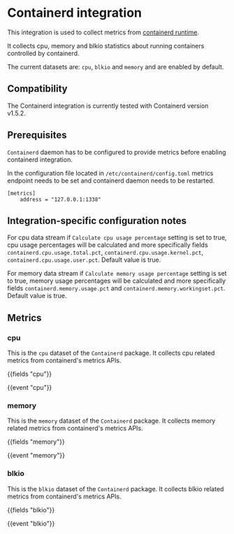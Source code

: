 # Containerd integration

This integration is used to collect metrics from [containerd runtime](https://containerd.io/).

It collects cpu, memory and blkio statistics about running containers controlled by containerd.

The current datasets are: `cpu`, `blkio` and `memory` and are enabled by default.

## Compatibility

The Containerd integration is currently tested with Containerd version v1.5.2.

## Prerequisites

`Containerd` daemon has to be configured to provide metrics before enabling containerd integration.

In the configuration file located in `/etc/containerd/config.toml` metrics endpoint needs to
be set and containerd daemon needs to be restarted.

```
[metrics]
    address = "127.0.0.1:1338"
```

## Integration-specific configuration notes

For cpu data stream if `Calculate cpu usage percentage` setting is set to true, cpu usage percentages will be calculated
and more specifically fields `containerd.cpu.usage.total.pct`, `containerd.cpu.usage.kernel.pct`, `containerd.cpu.usage.user.pct`.
Default value is true.

For memory data stream if `Calculate memory usage percentage` setting is set to true, memory usage percentages will be calculated
and more specifically fields `containerd.memory.usage.pct` and  `containerd.memory.workingset.pct`.
Default value is true.

## Metrics

### cpu

This is the `cpu` dataset of the `Containerd` package. It collects cpu related metrics
from containerd's metrics APIs.

{{fields "cpu"}}

{{event "cpu"}}


### memory

This is the `memory` dataset of the `Containerd` package. It collects memory related metrics
from containerd's metrics APIs.

{{fields "memory"}}

{{event "memory"}}

### blkio

This is the `blkio` dataset of the `Containerd` package. It collects blkio related metrics
from containerd's metrics APIs.

{{fields "blkio"}}

{{event "blkio"}}
